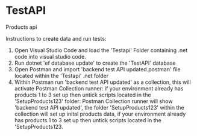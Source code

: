 # TestAPI
Products api

Instructions to create data and run tests:

1)  Open Visual Studio Code and load the 'Testapi' Folder containing .net code into visual studio code.
2)  Run dotnet 'ef database update' to create the 'TestAPI' database
3)  Open Postman and import 'backend test API updated.postman' file located within the 'Testapi' .net folder
4)  Within Postman run 'backend test API updated' as a collection, this will activate Postman Collection runner: if your environment already has products 1 to 3 set up then untick scripts located in the 'SetupProducts123' folder:  Postman Collection runner will show 'backend test API updated', the folder 'SetupProducts123' within the collection will set up inital products data, if your environment already has products 1 to 3 set up then untick scripts located in the 'SetupProducts123.
